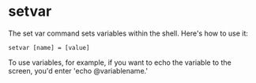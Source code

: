 # setvar #

The set var command sets variables within the shell. Here's how to use it:

`setvar [name] = [value]`

To use variables, for example, if you want to echo the variable to the screen, you'd
enter 'echo @variablename.'
